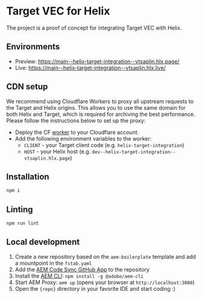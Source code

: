 # Target VEC for Helix
The project is a proof of concept for integrating Target VEC with Helix.

## Environments
- Preview: https://main--helix-target-integration--vtsaplin.hlx.page/
- Live: https://main--helix-target-integration--vtsaplin.hlx.live/

## CDN setup
We recommend using Cloudflare Workers to proxy all upstream requests to the Target and Helix origins. 
This allows you to use the same domain for both Helix and Target, which is required for archiving the best performance.
Please follow the instructions below to set up the proxy:
- Deploy the CF [worker](cloudflare/worker.js) to your Cloudflare account.
- Add the following environment variables to the worker:
  - `CLIENT` - your Target client code (e.g. `helix-target-integration`)
  - `HOST` - your Helix host (e.g. `dev--helix-target-integration--vtsaplin.hlx.page`)

## Installation

```sh
npm i
```

## Linting

```sh
npm run lint
```

## Local development

1. Create a new repository based on the `aem-boilerplate` template and add a mountpoint in the `fstab.yaml`
1. Add the [AEM Code Sync GitHub App](https://github.com/apps/aem-code-sync) to the repository
1. Install the [AEM CLI](https://github.com/adobe/aem-cli): `npm install -g @adobe/aem-cli`
1. Start AEM Proxy: `aem up` (opens your browser at `http://localhost:3000`)
1. Open the `{repo}` directory in your favorite IDE and start coding :)
